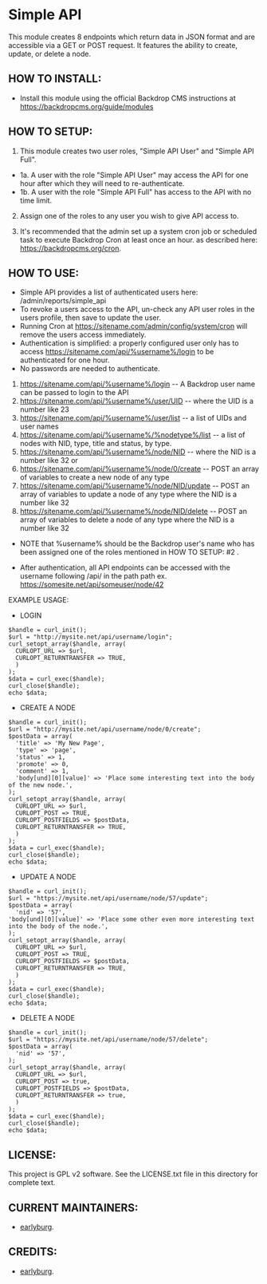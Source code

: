 Simple API
==========

This module creates 8 endpoints which return data in JSON format and are accessible via a GET or POST request.
It features the ability to create, update, or delete a node.

HOW TO INSTALL:
---------------
- Install this module using the official Backdrop CMS instructions at
https://backdropcms.org/guide/modules


HOW TO SETUP:
-------------
1. This module creates two user roles, "Simple API User" and "Simple API Full".
  * 1a. A user with the role "Simple API User" may access the API for one hour after which they will need to re-authenticate.
  * 1b. A user with the role "Simple API Full" has access to the API with no time limit.

2. Assign one of the roles to any user you wish to give API access to.

3. It's recommended that the admin set up a system cron job or scheduled task to execute Backdrop Cron at least once an hour.
    as described here: https://backdropcms.org/cron.

HOW TO USE:
-----------
- Simple API provides a list of authenticated users here: /admin/reports/simple_api
- To revoke a users access to the API, un-check any API user roles in the users profile, then save to update the user.
- Running Cron at https://sitename.com/admin/config/system/cron will remove the users access immediately.
- Authentication is simplified: a properly configured user only has to access https://sitename.com/api/%username%/login
  to be authenticated for one hour.
- No passwords are needed to authenticate.

1. https://sitename.com/api/%username%/login -- A Backdrop user name can be passed to login to the API
2. https://sitename.com/api/%username%/user/UID -- where the UID is a number like 23
3. https://sitename.com/api/%username%/user/list -- a list of UIDs and user names
4. https://sitename.com/api/%username%/%nodetype%/list -- a list of nodes with NID, type, title and status, by  type.
5. https://sitename.com/api/%username%/node/NID -- where the NID is a number like 32 or
6. https://sitename.com/api/%username%/node/0/create -- POST an array of variables to create a new node of any type
7. https://sitename.com/api/%username%/node/NID/update -- POST an array of variables to update a node of any type where the NID is a number like 32
8. https://sitename.com/api/%username%/node/NID/delete -- POST an array of variables to delete a node of any type where the NID is a number like 32

* NOTE that %username% should be the Backdrop user's name who has been assigned one of the roles mentioned in HOW TO SETUP: #2 .
- After authentication, all API endpoints can be accessed with the username following /api/ in the path path ex.
  https://somesite.net/api/someuser/node/42

EXAMPLE USAGE:

* LOGIN
```
$handle = curl_init();
$url = "http://mysite.net/api/username/login";
curl_setopt_array($handle, array(
  CURLOPT_URL => $url,
  CURLOPT_RETURNTRANSFER => TRUE,
  )
);
$data = curl_exec($handle);
curl_close($handle);
echo $data;
```
* CREATE A NODE
```
$handle = curl_init();
$url = "http://mysite.net/api/username/node/0/create";
$postData = array(
  'title' => 'My New Page',
  'type' => 'page',
  'status' => 1,
  'promote' => 0,
  'comment' => 1,
  'body[und][0][value]' => 'Place some interesting text into the body of the new node.',
);
curl_setopt_array($handle, array(
  CURLOPT_URL => $url,
  CURLOPT_POST => TRUE,
  CURLOPT_POSTFIELDS => $postData,
  CURLOPT_RETURNTRANSFER => TRUE,
  )
);
$data = curl_exec($handle);
curl_close($handle);
echo $data;
```
* UPDATE A NODE
```
$handle = curl_init();
$url = "https://mysite.net/api/username/node/57/update";
$postData = array(
  'nid' => '57',
'body[und][0][value]' => 'Place some other even more interesting text into the body of the node.',
);
curl_setopt_array($handle, array(
  CURLOPT_URL => $url,
  CURLOPT_POST => TRUE,
  CURLOPT_POSTFIELDS => $postData,
  CURLOPT_RETURNTRANSFER => TRUE,
  )
);
$data = curl_exec($handle);
curl_close($handle);
echo $data;
```
* DELETE A NODE
```
$handle = curl_init();
$url = "https://mysite.net/api/username/node/57/delete";
$postData = array(
  'nid' => '57',
);
curl_setopt_array($handle, array(
  CURLOPT_URL => $url,
  CURLOPT_POST => true,
  CURLOPT_POSTFIELDS => $postData,
  CURLOPT_RETURNTRANSFER => true,
  )
);
$data = curl_exec($handle);
curl_close($handle);
echo $data;
```

LICENSE:
---------------    
This project is GPL v2 software. See the LICENSE.txt file in this directory
for complete text.

CURRENT MAINTAINERS:
---------------    
- [earlyburg](https://github.com/earlyburg).

CREDITS:
---------------
- [earlyburg](https://github.com/earlyburg).

